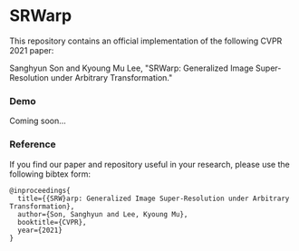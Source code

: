 # SRWarp

This repository contains an official implementation of the following CVPR 2021 paper:

Sanghyun Son and Kyoung Mu Lee, "SRWarp: Generalized Image Super-Resolution under Arbitrary Transformation."

### Demo
Coming soon...

### Reference
If you find our paper and repository useful in your research, please use the following bibtex form:
```
@inproceedings{
  title={{SRW}arp: Generalized Image Super-Resolution under Arbitrary Transformation},
  author={Son, Sanghyun and Lee, Kyoung Mu},
  booktitle={CVPR},
  year={2021}
}
```
